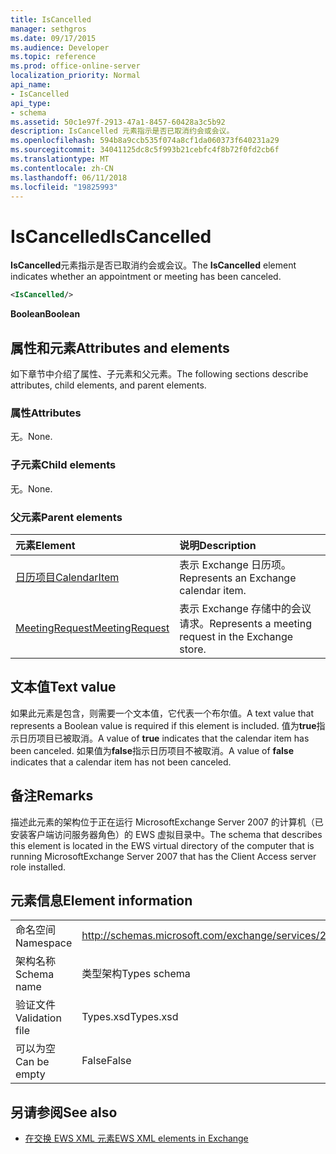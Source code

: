 ```yaml
---
title: IsCancelled
manager: sethgros
ms.date: 09/17/2015
ms.audience: Developer
ms.topic: reference
ms.prod: office-online-server
localization_priority: Normal
api_name:
- IsCancelled
api_type:
- schema
ms.assetid: 50c1e97f-2913-47a1-8457-60428a3c5b92
description: IsCancelled 元素指示是否已取消约会或会议。
ms.openlocfilehash: 594b8a9ccb535f074a8cf1da060373f640231a29
ms.sourcegitcommit: 34041125dc8c5f993b21cebfc4f8b72f0fd2cb6f
ms.translationtype: MT
ms.contentlocale: zh-CN
ms.lasthandoff: 06/11/2018
ms.locfileid: "19825993"
---
```

# <a name="iscancelled"></a><span data-ttu-id="78527-103">IsCancelled</span><span class="sxs-lookup"><span data-stu-id="78527-103">IsCancelled</span></span>

<span data-ttu-id="78527-104">**IsCancelled**元素指示是否已取消约会或会议。</span><span class="sxs-lookup"><span data-stu-id="78527-104">The **IsCancelled** element indicates whether an appointment or meeting has been canceled.</span></span> 
  
```xml
<IsCancelled/>
```

 <span data-ttu-id="78527-105">**Boolean**</span><span class="sxs-lookup"><span data-stu-id="78527-105">**Boolean**</span></span>
## <a name="attributes-and-elements"></a><span data-ttu-id="78527-106">属性和元素</span><span class="sxs-lookup"><span data-stu-id="78527-106">Attributes and elements</span></span>

<span data-ttu-id="78527-107">如下章节中介绍了属性、子元素和父元素。</span><span class="sxs-lookup"><span data-stu-id="78527-107">The following sections describe attributes, child elements, and parent elements.</span></span>
  
### <a name="attributes"></a><span data-ttu-id="78527-108">属性</span><span class="sxs-lookup"><span data-stu-id="78527-108">Attributes</span></span>

<span data-ttu-id="78527-109">无。</span><span class="sxs-lookup"><span data-stu-id="78527-109">None.</span></span>
  
### <a name="child-elements"></a><span data-ttu-id="78527-110">子元素</span><span class="sxs-lookup"><span data-stu-id="78527-110">Child elements</span></span>

<span data-ttu-id="78527-111">无。</span><span class="sxs-lookup"><span data-stu-id="78527-111">None.</span></span>
  
### <a name="parent-elements"></a><span data-ttu-id="78527-112">父元素</span><span class="sxs-lookup"><span data-stu-id="78527-112">Parent elements</span></span>

|<span data-ttu-id="78527-113">**元素**</span><span class="sxs-lookup"><span data-stu-id="78527-113">**Element**</span></span>|<span data-ttu-id="78527-114">**说明**</span><span class="sxs-lookup"><span data-stu-id="78527-114">**Description**</span></span>|
|:-----|:-----|
|[<span data-ttu-id="78527-115">日历项目</span><span class="sxs-lookup"><span data-stu-id="78527-115">CalendarItem</span></span>](calendaritem.md) <br/> |<span data-ttu-id="78527-116">表示 Exchange 日历项。</span><span class="sxs-lookup"><span data-stu-id="78527-116">Represents an Exchange calendar item.</span></span>  <br/> |
|[<span data-ttu-id="78527-117">MeetingRequest</span><span class="sxs-lookup"><span data-stu-id="78527-117">MeetingRequest</span></span>](meetingrequest.md) <br/> |<span data-ttu-id="78527-118">表示 Exchange 存储中的会议请求。</span><span class="sxs-lookup"><span data-stu-id="78527-118">Represents a meeting request in the Exchange store.</span></span>  <br/> |
   
## <a name="text-value"></a><span data-ttu-id="78527-119">文本值</span><span class="sxs-lookup"><span data-stu-id="78527-119">Text value</span></span>

<span data-ttu-id="78527-120">如果此元素是包含，则需要一个文本值，它代表一个布尔值。</span><span class="sxs-lookup"><span data-stu-id="78527-120">A text value that represents a Boolean value is required if this element is included.</span></span> <span data-ttu-id="78527-121">值为**true**指示日历项目已被取消。</span><span class="sxs-lookup"><span data-stu-id="78527-121">A value of **true** indicates that the calendar item has been canceled.</span></span> <span data-ttu-id="78527-122">如果值为**false**指示日历项目不被取消。</span><span class="sxs-lookup"><span data-stu-id="78527-122">A value of **false** indicates that a calendar item has not been canceled.</span></span> 
  
## <a name="remarks"></a><span data-ttu-id="78527-123">备注</span><span class="sxs-lookup"><span data-stu-id="78527-123">Remarks</span></span>

<span data-ttu-id="78527-124">描述此元素的架构位于正在运行 MicrosoftExchange Server 2007 的计算机（已安装客户端访问服务器角色）的 EWS 虚拟目录中。</span><span class="sxs-lookup"><span data-stu-id="78527-124">The schema that describes this element is located in the EWS virtual directory of the computer that is running MicrosoftExchange Server 2007 that has the Client Access server role installed.</span></span>
  
## <a name="element-information"></a><span data-ttu-id="78527-125">元素信息</span><span class="sxs-lookup"><span data-stu-id="78527-125">Element information</span></span>

|||
|:-----|:-----|
|<span data-ttu-id="78527-126">命名空间</span><span class="sxs-lookup"><span data-stu-id="78527-126">Namespace</span></span>  <br/> |http://schemas.microsoft.com/exchange/services/2006/types  <br/> |
|<span data-ttu-id="78527-127">架构名称</span><span class="sxs-lookup"><span data-stu-id="78527-127">Schema name</span></span>  <br/> |<span data-ttu-id="78527-128">类型架构</span><span class="sxs-lookup"><span data-stu-id="78527-128">Types schema</span></span>  <br/> |
|<span data-ttu-id="78527-129">验证文件</span><span class="sxs-lookup"><span data-stu-id="78527-129">Validation file</span></span>  <br/> |<span data-ttu-id="78527-130">Types.xsd</span><span class="sxs-lookup"><span data-stu-id="78527-130">Types.xsd</span></span>  <br/> |
|<span data-ttu-id="78527-131">可以为空</span><span class="sxs-lookup"><span data-stu-id="78527-131">Can be empty</span></span>  <br/> |<span data-ttu-id="78527-132">False</span><span class="sxs-lookup"><span data-stu-id="78527-132">False</span></span>  <br/> |
   
## <a name="see-also"></a><span data-ttu-id="78527-133">另请参阅</span><span class="sxs-lookup"><span data-stu-id="78527-133">See also</span></span>



- [<span data-ttu-id="78527-134">在交换 EWS XML 元素</span><span class="sxs-lookup"><span data-stu-id="78527-134">EWS XML elements in Exchange</span></span>](ews-xml-elements-in-exchange.md)


